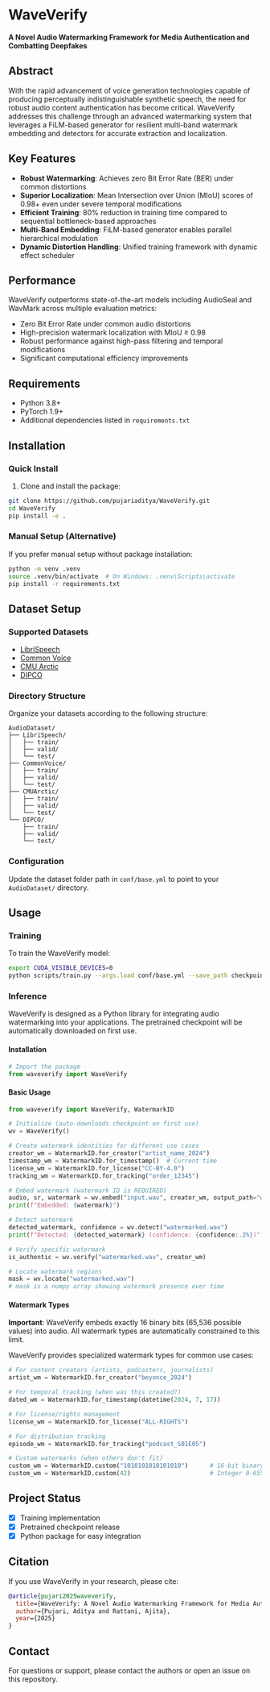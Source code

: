 # WaveVerify

**A Novel Audio Watermarking Framework for Media Authentication and Combatting Deepfakes**

## Abstract

With the rapid advancement of voice generation technologies capable of producing perceptually indistinguishable synthetic speech, the need for robust audio content authentication has become critical. WaveVerify addresses this challenge through an advanced watermarking system that leverages a FiLM-based generator for resilient multi-band watermark embedding and detectors for accurate extraction and localization.

## Key Features

- **Robust Watermarking**: Achieves zero Bit Error Rate (BER) under common distortions
- **Superior Localization**: Mean Intersection over Union (MIoU) scores of 0.98+ even under severe temporal modifications
- **Efficient Training**: 80% reduction in training time compared to sequential bottleneck-based approaches
- **Multi-Band Embedding**: FiLM-based generator enables parallel hierarchical modulation
- **Dynamic Distortion Handling**: Unified training framework with dynamic effect scheduler

## Performance

WaveVerify outperforms state-of-the-art models including AudioSeal and WavMark across multiple evaluation metrics:
- Zero Bit Error Rate under common audio distortions
- High-precision watermark localization with MIoU ≥ 0.98
- Robust performance against high-pass filtering and temporal modifications
- Significant computational efficiency improvements

## Requirements

- Python 3.8+
- PyTorch 1.9+
- Additional dependencies listed in `requirements.txt`

## Installation

### Quick Install

1. Clone and install the package:
```bash
git clone https://github.com/pujariaditya/WaveVerify.git
cd WaveVerify
pip install -e .
```

### Manual Setup (Alternative)

If you prefer manual setup without package installation:
```bash
python -m venv .venv
source .venv/bin/activate  # On Windows: .venv\Scripts\activate
pip install -r requirements.txt
```

## Dataset Setup

### Supported Datasets

- [LibriSpeech](https://www.openslr.org/12)
- [Common Voice](https://commonvoice.mozilla.org/)
- [CMU Arctic](http://www.festvox.org/cmu_arctic/)
- [DIPCO](https://zenodo.org/records/8122551)

### Directory Structure

Organize your datasets according to the following structure:

```
AudioDataset/
├── LibriSpeech/
│   ├── train/
│   ├── valid/
│   └── test/
├── CommonVoice/
│   ├── train/
│   ├── valid/
│   └── test/
├── CMUArctic/
│   ├── train/
│   ├── valid/
│   └── test/
└── DIPCO/
    ├── train/
    ├── valid/
    └── test/
```

### Configuration

Update the dataset folder path in `conf/base.yml` to point to your `AudioDataset/` directory.

## Usage

### Training

To train the WaveVerify model:

```bash
export CUDA_VISIBLE_DEVICES=0
python scripts/train.py --args.load conf/base.yml --save_path checkpoints/runs/base/
```

### Inference

WaveVerify is designed as a Python library for integrating audio watermarking into your applications. The pretrained checkpoint will be automatically downloaded on first use.

#### Installation

```python
# Import the package
from waveverify import WaveVerify
```

#### Basic Usage

```python
from waveverify import WaveVerify, WatermarkID

# Initialize (auto-downloads checkpoint on first use)
wv = WaveVerify()

# Create watermark identities for different use cases
creator_wm = WatermarkID.for_creator("artist_name_2024")
timestamp_wm = WatermarkID.for_timestamp()  # Current time
license_wm = WatermarkID.for_license("CC-BY-4.0")
tracking_wm = WatermarkID.for_tracking("order_12345")

# Embed watermark (watermark ID is REQUIRED)
audio, sr, watermark = wv.embed("input.wav", creator_wm, output_path="watermarked.wav")
print(f"Embedded: {watermark}")

# Detect watermark
detected_watermark, confidence = wv.detect("watermarked.wav")
print(f"Detected: {detected_watermark} (confidence: {confidence:.2%})")

# Verify specific watermark
is_authentic = wv.verify("watermarked.wav", creator_wm)

# Locate watermark regions
mask = wv.locate("watermarked.wav")
# mask is a numpy array showing watermark presence over time
```

#### Watermark Types

**Important**: WaveVerify embeds exactly 16 binary bits (65,536 possible values) into audio. All watermark types are automatically constrained to this limit.

WaveVerify provides specialized watermark types for common use cases:

```python
# For content creators (artists, podcasters, journalists)
artist_wm = WatermarkID.for_creator("beyonce_2024")

# For temporal tracking (when was this created?)
dated_wm = WatermarkID.for_timestamp(datetime(2024, 7, 17))

# For license/rights management
license_wm = WatermarkID.for_license("ALL-RIGHTS")

# For distribution tracking
episode_wm = WatermarkID.for_tracking("podcast_S01E05")

# Custom watermarks (when others don't fit)
custom_wm = WatermarkID.custom("1010101010101010")      # 16-bit binary
custom_wm = WatermarkID.custom(42)                      # Integer 0-65535
```

## Project Status

- [x] Training implementation
- [x] Pretrained checkpoint release
- [x] Python package for easy integration 

## Citation

If you use WaveVerify in your research, please cite:

```bibtex
@article{pujari2025waveverify,
  title={WaveVerify: A Novel Audio Watermarking Framework for Media Authentication and Combatting Deepfakes},
  author={Pujari, Aditya and Rattani, Ajita},
  year={2025}
}
```

## Contact

For questions or support, please contact the authors or open an issue on this repository.
